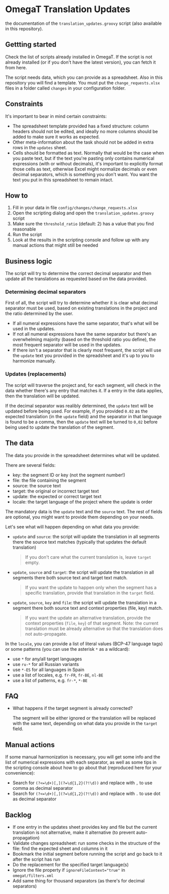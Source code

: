 # OmegaT Translation Updates

the documentation of the `translation_updates.groovy` script (also available in this repository).

## Gettting started

Check the list of scripts already installed in OmegaT. If the script is not already installed (or if you don't have the latest version), you can fetch it from here.

The script needs data, which you can provide as a spreadsheet. Also in this repository you will find a template. You must put the `change_requests.xlsx` files in a folder called `changes` in your configuration folder.

## Constraints

It's important to bear in mind certain constraints:

- The spreadsheet template provided has a fixed structure: column headers should not be edited, and ideally no more columns should be added to make sure it works as expected.
- Other meta-information about the task should not be added in extra rows in the `updates` sheet. 
- Cells should be formatted as text. Normally that would be the case when you paste text, but if the text you're pasting only contains numerical expressions (with or without decimals), it's important to explicitly format those cells as text, otherwise Excel might normalize decimals or even decimal separators, which is something you don't want. You want the text you put in this spreadsheet to remain intact.

## How to

1. Fill in your data in file `config/changes/change_requests.xlsx`
2. Open the scripting dialog and open the `translation_updates.groovy` script
3. Make sure the `threshold_ratio` (default: 2) has a value that you find reasonable
4. Run the script
5. Look at the results in the scripting console and follow up with any manual actions that might still be needed

## Business logic

The script will try to determine the correct decimal separator and then update all the translations as requested based on the data provided.

### Determining decimal separators

First of all, the script will try to determine whether it is clear what decimal separator must be used, based on existing translations in the project and the ratio determined by the user. 

- If all numeral expressions have the same separator, that's what will be used in the updates.
- If not all numeral expressions have the same separator but there's an overwhelming majority (based on the threshold ratio you define), the most frequent separator will be used in the updates.
- If there isn't a separator that is clearly most frequent, the script will use the `update` text you provided in the spreadsheet and it's up to you to harmonize manually. 

### Updates (replacements)

The script will traverse the project and, for each segment, will check in the data whether there's any entry that matches it. If a entry in the data applies, then the translation will be updated.

If the decimal separator was realibly determined, the `update` text will be updated before being used. For example, if you provided `0.02` as the expected translation (in the `update` field) and the separator in that language is found to be a comma, then the `update` text will be turned to `0,02` before being used to update the translation of the segment.

## The data

The data you provide in the spreadsheet determines what will be updated. 

There are several fields: 

- key: the segment ID or key (not the segment number!)
- file: the file containing the segment
- source: the source text
- target: the original or incorrect target text
- update: the expected or correct target text
- locale: the target language of the project where the update is order

The mandatory data is the `update` text and the `source` text. The rest of fields are optional, you might want to provide them depending on your needs.

Let's see what will happen depending on what data you provide: 

- `update` and `source`: the script will update the translation in all segments there the source text matches (typically that updates the default translation)
	> If you don't care what the current translation is, leave `target` empty.
- `update`, `source` and `target`: the script will update the translation in all segments there both source text and target text match. 
	> If you want the update to happen only when the segment has a specific translation, provide that translation in the `target` field.
- `update`, `source`, `key` and `file`: the script will update the translation in a segment there both source text and context properties (file, key) match.
	> If you want the update an alternative translation, provide the context properties (`file`, `key`) of that segment. Note: the current translation must be already alternative so that the translation does not auto-propagate.

In the `locale`, you can provide a list of literal values (BCP-47 language tags) or some patterns (you can use the asterisk `*` as a wildcard):

- use `*` for any/all target languages
- use `ru-*` for all Russian variants
- use `*-ES` for all languages in Spain
- use a list of locales, e.g. `fr-FR`, `fr-BE`, `nl-BE`
- use a list of patterns, e.g. `fr-*`, `*-BE`

## FAQ

- What happens if the target segment is already corrected?

	The segment will be either ignored or the translation will be replaced with the same text, depending on what data you provide in the `target` field.

## Manual actions

If some manual harmonization is necessary, you will get some info and the list of numerical expressions with each separator, as well as some tips in the scripting console about how to go about that (reproduced here for your convenience):

- Search for `(?<=\d+)[,](?=\d{1,2}(?!\d))` and replace with `,` to use comma as decimal separator
- Search for `(?<=\d+)[,](?=\d{1,2}(?!\d))` and replace with `.` to use dot as decimal separator

## Backlog

- If one entry in the updates sheet provides key and file but the current translation is not alternative, make it alternative (to prevent auto-propagation)
- Validate changes spreadsheet: run some checks in the structure of the file: find the expected sheet and columns in it
- Bookmark the initial segment before running the script and go back to it after the script has run
- Do the replacement for the specified target language(s)
- Ignore the file property if `ignoreFileContext="true"` in `omegat/filters.xml` 
- Add same thing for thousand separators (as there's for decimal separators)
